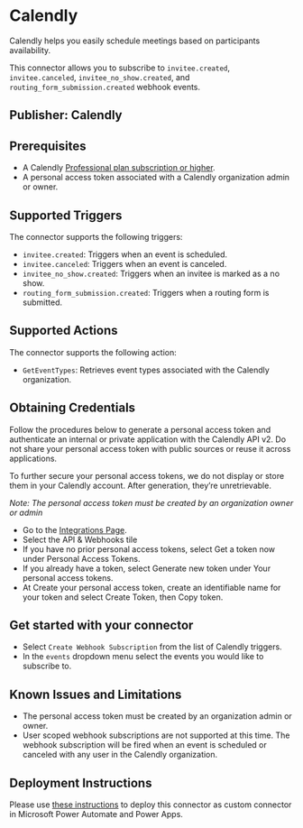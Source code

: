 # Calendly

Calendly helps you easily schedule meetings based on participants availability.

This connector allows you to subscribe to `invitee.created`, `invitee.canceled`, `invitee_no_show.created`, and `routing_form_submission.created` webhook events.

## Publisher: Calendly

## Prerequisites

- A Calendly [Professional plan subscription or higher](https://calendly.com/pricing).
- A personal access token associated with a Calendly organization admin or owner.

## Supported Triggers

The connector supports the following triggers:

- `invitee.created`: Triggers when an event is scheduled.
- `invitee.canceled`: Triggers when an event is canceled.
- `invitee_no_show.created`: Triggers when an invitee is marked as a no show.
- `routing_form_submission.created`: Triggers when a routing form is submitted.

## Supported Actions

The connector supports the following action:

- `GetEventTypes`: Retrieves event types associated with the Calendly organization.

## Obtaining Credentials

Follow the procedures below to generate a personal access token and authenticate an internal or private application with the Calendly API v2. Do not share your personal access token with public sources or reuse it across applications.

To further secure your personal access tokens, we do not display or store them in your Calendly account. After generation, they’re unretrievable.

_Note: The personal access token must be created by an organization owner or admin_

- Go to the [Integrations Page](https://calendly.com/integrations).
- Select the API & Webhooks tile
- If you have no prior personal access tokens, select Get a token now under Personal Access Tokens.
- If you already have a token, select Generate new token under Your personal access tokens.
- At Create your personal access token, create an identifiable name for your token and select Create Token, then Copy token.

## Get started with your connector

- Select `Create Webhook Subscription` from the list of Calendly triggers.
- In the `events` dropdown menu select the events you would like to subscribe to.

## Known Issues and Limitations

- The personal access token must be created by an organization admin or owner.
- User scoped webhook subscriptions are not supported at this time. The webhook subscription will be fired when an event is scheduled or canceled with any user in the Calendly organization.

## Deployment Instructions

Please use [these instructions](https://docs.microsoft.com/en-us/connectors/custom-connectors/paconn-cli) to deploy this connector as custom connector in Microsoft Power Automate and Power Apps.

